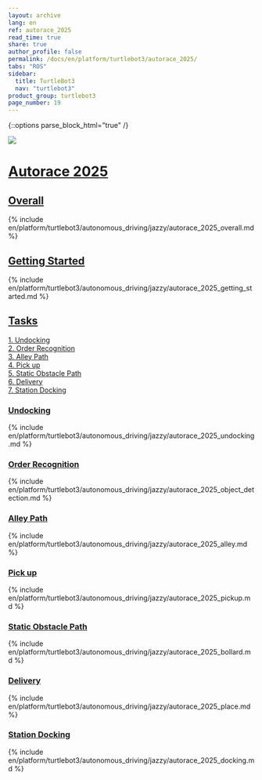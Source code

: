 ```yaml
---
layout: archive
lang: en
ref: autorace_2025
read_time: true
share: true
author_profile: false
permalink: /docs/en/platform/turtlebot3/autorace_2025/
tabs: "ROS"
sidebar:
  title: TurtleBot3
  nav: "turtlebot3"
product_group: turtlebot3
page_number: 19
---
```


<style>body {counter-reset: h1 1 !important;}</style>

{::options parse_block_html="true" /}

![](/assets/images/platform/turtlebot3/autonomous_driving/autorace_rbiz_challenge_2017_robots_1.png)

# [Autorace 2025](#autorace-2025)

## [Overall](#overall)
{% include en/platform/turtlebot3/autonomous_driving/jazzy/autorace_2025_overall.md %}

## [Getting Started](#getting-started)
{% include en/platform/turtlebot3/autonomous_driving/jazzy/autorace_2025_getting_started.md %}

## [Tasks](#tasks)
[1. Undocking](#undocking)  
[2. Order Recognition](#order-recognition)  
[3. Alley Path](#alley-path)  
[4. Pick up](#pick-up)  
[5. Static Obstacle Path](#static-obstacle-path)  
[6. Delivery](#delivery)  
[7. Station Docking](#station-docking)  

### [Undocking](#undocking)
{% include en/platform/turtlebot3/autonomous_driving/jazzy/autorace_2025_undocking.md %}

### [Order Recognition](#order-recognition)
{% include en/platform/turtlebot3/autonomous_driving/jazzy/autorace_2025_object_detection.md %}

### [Alley Path](#alley-path)
{% include en/platform/turtlebot3/autonomous_driving/jazzy/autorace_2025_alley.md %}

### [Pick up](#pick-up)
{% include en/platform/turtlebot3/autonomous_driving/jazzy/autorace_2025_pickup.md %}

### [Static Obstacle Path](#static-obstacle-path)
{% include en/platform/turtlebot3/autonomous_driving/jazzy/autorace_2025_bollard.md %}

### [Delivery](#delivery)
{% include en/platform/turtlebot3/autonomous_driving/jazzy/autorace_2025_place.md %}

### [Station Docking](#station-docking)
{% include en/platform/turtlebot3/autonomous_driving/jazzy/autorace_2025_docking.md %}

</section>
